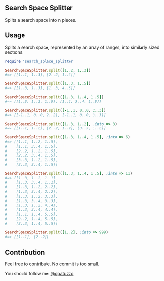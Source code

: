 ## Search Space Splitter

Splits a search space into n pieces.


## Usage

Splits a search space, represented by an array of ranges, into similarly sized sections.

```ruby
require 'search_splace_splitter'

SearchSpaceSplitter.split([1..2, 1..3])
#=> [[1..1, 1..3], [2..2, 1..3]]

SearchSpaceSplitter.split([1..3, 1..5])
#=> [[1..3, 1..3], [1..3, 4..5]]

SearchSpaceSplitter.split([1..3, 1..4, 1..5])
#=> [[1..3, 1..2, 1..5], [1..3, 3..4, 1..5]]

SearchSpaceSplitter.split([-1..1, 0..0, 2..3])
#=> [[-1..1, 0..0, 2..2], [-1..1, 0..0, 3..3]]

SearchSpaceSplitter.split([1..3, 1..2], :into => 3)
#=> [[1..1, 1..2], [2..2, 1..2], [3..3, 1..2]]

SearchSpaceSplitter.split([1..3, 1..4, 1..5], :into => 6)
#=> [[1..1, 1..2, 1..5],
#    [1..1, 3..4, 1..5],
#    [2..2, 1..2, 1..5],
#    [2..2, 3..4, 1..5],
#    [3..3, 1..2, 1..5],
#    [3..3, 3..4, 1..5]]

SearchSpaceSplitter.split([1..3, 1..4, 1..5], :into => 11)
#=> [[1..3, 1..2, 1..1],
#    [1..3, 3..4, 1..1],
#    [1..3, 1..2, 2..2],
#    [1..3, 3..4, 2..2],
#    [1..3, 1..2, 3..3],
#    [1..3, 3..4, 3..3],
#    [1..3, 1..2, 4..4],
#    [1..3, 3..4, 4..4],
#    [1..1, 1..4, 5..5],
#    [2..2, 1..4, 5..5],
#    [3..3, 1..4, 5..5]]

SearchSpaceSplitter.split([1..2], :into => 999)
#=> [[1..1], [2..2]]
```

## Contribution

Feel free to contribute. No commit is too small.

You should follow me: [@cpatuzzo](https://twitter.com/cpatuzzo)
